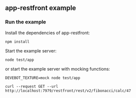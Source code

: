 ## app-restfront example

### Run the example

Install the dependencies of app-restfront:

```shell
npm install
```

Start the example server:

```shell
node test/app
```

or start the example server with mocking functions:

```shell
DEVEBOT_TEXTURE=mock node test/app
```

```shell
curl --request GET --url http://localhost:7979/restfront/rest/v2/fibonacci/calc/47
```
